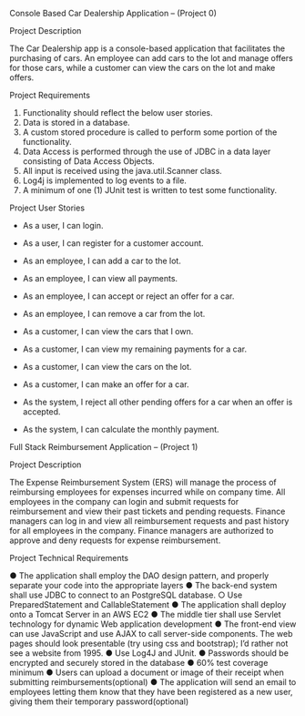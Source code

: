 Console Based Car Dealership Application – (Project 0) 

Project Description

The Car Dealership app is a console-based application that facilitates the purchasing of cars. An employee can add cars to the lot and manage offers for those cars, while a customer can view the cars on the lot and make offers.

Project Requirements

1. Functionality should reflect the below user stories.
2. Data is stored in a database.
3. A custom stored procedure is called to perform some portion of the functionality.
4. Data Access is performed through the use of JDBC in a data layer consisting of Data Access Objects.
5. All input is received using the java.util.Scanner class.
6. Log4j is implemented to log events to a file.
7. A minimum of one (1) JUnit test is written to test some functionality.

Project User Stories

* As a user, I can login.
* As a user, I can register for a customer account.

* As an employee, I can add a car to the lot.
* As an employee, I can view all payments.
* As an employee, I can accept or reject an offer for a car.
* As an employee, I can remove a car from the lot.

* As a customer, I can view the cars that I own.
* As a customer, I can view my remaining payments for a car.
* As a customer, I can view the cars on the lot.
* As a customer, I can make an offer for a car.

* As the system, I reject all other pending offers for a car when an offer is accepted.
* As the system, I can calculate the monthly payment.

Full Stack Reimbursement Application – (Project 1)

Project Description 

The Expense Reimbursement System (ERS) will manage the process of reimbursing
employees for expenses incurred while on company time. All employees in the
company can login and submit requests for reimbursement and view their past tickets
and pending requests. Finance managers can log in and view all reimbursement
requests and past history for all employees in the company. Finance managers are
authorized to approve and deny requests for expense reimbursement.

Project Technical Requirements 

● The application shall employ the DAO design pattern, and properly separate your  code into the appropriate layers 
● The back-end system shall use JDBC to connect to an PostgreSQL database. ○ Use PreparedStatement and CallableStatement 
● The application shall deploy onto a Tomcat Server in an AWS EC2 ● The middle tier shall use Servlet technology for dynamic Web application  development 
● The front-end view can use JavaScript and use AJAX to call server-side  components. The web pages should look presentable (try using css and  bootstrap); I’d rather not see a website from 1995.
● Use Log4J and JUnit. 
● Passwords should be encrypted and securely stored in the database ● 60% test coverage minimum 
● Users can upload a document or image of their receipt when submitting  reimbursements(optional) 
● The application will send an email to employees letting them know that they have  been registered as a new user, giving them their temporary password(optional) 





